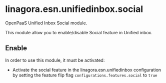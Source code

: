 # linagora.esn.unifiedinbox.social

OpenPaaS Unified Inbox Social module.

This module allow you to enable/disable Social feature in Unified inbox.

## Enable

In order to use this module, it must be activated:

- Activate the social feature in the linagora.esn.unifiedinbox configuration by setting the feature flip flag `configurations.features.social` to `true`
